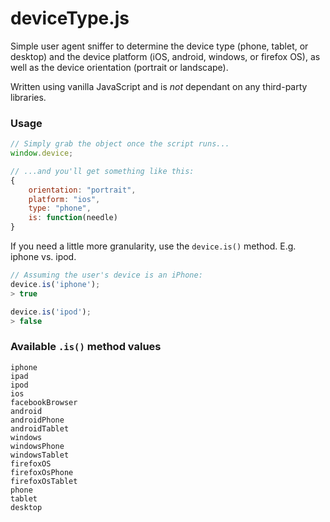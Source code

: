 # deviceType.js

Simple user agent sniffer to determine the device type (phone, tablet, or desktop) and the device platform (iOS, android, windows, or firefox OS), as well as the device orientation (portrait or landscape).

Written using vanilla JavaScript and is *not* dependant on any third-party libraries.

### Usage

```js
// Simply grab the object once the script runs...
window.device;

// ...and you'll get something like this:
{
	orientation: "portrait",
	platform: "ios",
	type: "phone",
	is: function(needle)
}

```

If you need a little more granularity, use the `device.is()` method. E.g. iphone vs. ipod.

```js
// Assuming the user's device is an iPhone:
device.is('iphone');
> true

device.is('ipod');
> false
```

### Available `.is()` method values

```
iphone
ipad
ipod
ios
facebookBrowser
android
androidPhone
androidTablet
windows
windowsPhone
windowsTablet
firefoxOS
firefoxOsPhone
firefoxOsTablet
phone
tablet
desktop
```